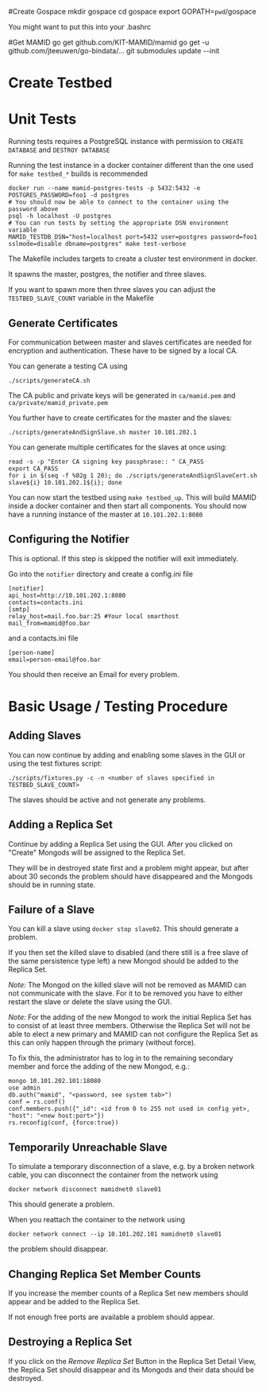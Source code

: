 #Create Gospace
    mkdir gospace
    cd gospace
    export GOPATH=`pwd`/gospace

You might want to put this into your .bashrc

#Get MAMID
    go get github.com/KIT-MAMID/mamid
    go get -u github.com/jteeuwen/go-bindata/...
    git submodules update --init

# Create Testbed
# Unit Tests

Running tests requires a PostgreSQL instance with permission to `CREATE DATABASE` and `DESTROY DATABASE`

 Running the test instance in a docker container different than the one used for `make testbed_*` builds is recommended

    docker run --name mamid-postgres-tests -p 5432:5432 -e POSTGRES_PASSWORD=foo1 -d postgres
    # You should now be able to connect to the container using the password above
    psql -h localhost -U postgres
    # You can run tests by setting the appropriate DSN environment variable
    MAMID_TESTDB_DSN="host=localhost port=5432 user=postgres password=foo1 sslmode=disable dbname=postgres" make test-verbose

The Makefile includes targets to create a cluster test environment in docker.

It spawns the master, postgres, the notifier and three slaves.

If you want to spawn more then three slaves you can adjust the `TESTBED_SLAVE_COUNT` variable in the Makefile

## Generate Certificates
For communication between master and slaves certificates are needed for encryption and authentication.
These have to be signed by a local CA.


You can generate a testing CA using

    ./scripts/generateCA.sh

The CA public and private keys will be generated in `ca/mamid.pem` and `ca/private/mamid_private.pem`

You further have to create certificates for the master and the slaves:

    ./scripts/generateAndSignSlave.sh master 10.101.202.1

You can generate multiple certificates for the slaves at once using:

    read -s -p "Enter CA signing key passphrase:: " CA_PASS
    export CA_PASS
    for i in $(seq -f %02g 1 20); do ./scripts/generateAndSignSlaveCert.sh slave${i} 10.101.202.1${i}; done

You can now start the testbed using `make testbed_up`.
This will build MAMID inside a docker container and then start all components.
You should now have a running instance of the master at `10.101.202.1:8080`

## Configuring the Notifier

This is optional. If this step is skipped the notifier will exit immediately.

Go into the `notifier` directory and create a config.ini file

    [notifier]
    api_host=http://10.101.202.1:8080
    contacts=contacts.ini
    [smtp]
    relay_host=mail.foo.bar:25 #Your local smarthost
    mail_from=mamid@foo.bar

and a contacts.ini file

    [person-name]
    email=person-email@foo.bar

You should then receive an Email for every problem.

# Basic Usage / Testing Procedure

## Adding Slaves

You can now continue by adding and enabling some slaves in the GUI or using the test fixtures script:

    ./scripts/fixtures.py -c -n <number of slaves specified in TESTBED_SLAVE_COUNT>

The slaves should be active and not generate any problems.

## Adding a Replica Set

Continue by adding a Replica Set using the GUI.
After you clicked on "Create" Mongods will be assigned to the Replica Set.

They will be in destroyed state first and a problem might appear, but after about 30 seconds the problem should have disappeared and the Mongods should be in running state. 

## Failure of a Slave

You can kill a slave using `docker stop slave02`. This should generate a problem.

If you then set the killed slave to disabled (and there still is a free slave of the same persistence type left) a new Mongod should be added to the Replica Set.

*Note:* The Mongod on the killed slave will not be removed as MAMID can not communicate with the slave.
For it to be removed you have to either restart the slave or delete the slave using the GUI.

*Note:* For the adding of the new Mongod to work the initial Replica Set has to consist of at least three members. 
Otherwise the Replica Set will not be able to elect a new primary and MAMID can not configure the Replica Set as this can only happen through the primary (without force).

To fix this, the administrator has to log in to the remaining secondary member and force the adding of the new Mongod, e.g.:

    mongo 10.101.202.101:18080
    use admin
    db.auth("mamid", "<password, see system tab>")
    conf = rs.conf()
    conf.members.push({"_id": <id from 0 to 255 not used in config yet>, "host": "<new host:port>"})
    rs.reconfig(conf, {force:true})

## Temporarily Unreachable Slave

To simulate a temporary disconnection of a slave, e.g. by a broken network cable, you can disconnect the container from the network using

    docker network disconnect mamidnet0 slave01

This should generate a problem.

When you reattach the container to the network using

    docker network connect --ip 10.101.202.101 mamidnet0 slave01

the problem should disappear.

## Changing Replica Set Member Counts

If you increase the member counts of a Replica Set new members should appear and be added to the Replica Set.

If not enough free ports are available a problem should appear.

## Destroying a Replica Set

If you click on the *Remove Replica Set* Button in the Replica Set Detail View, the Replica Set should disappear and its Mongods and their data should be destroyed.
